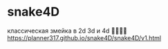 # snake4D
классическая змейка в 2d 3d и 4d 🐍🐍🐍🐍
https://planner317.github.io/snake4D/snake4D/v1.html

